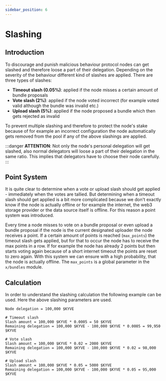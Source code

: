 ```yaml
---
sidebar_position: 6
---
```


# Slashing

## Introduction

To discourage and punish malicious behaviour protocol nodes can get slashed and therefore loose a part of their
delegation.
Depending on the severity of the behaviour different kind of slashes are applied. There are three types of slashes:

- **Timeout slash (0.05%)**: applied if the node misses a certain amount of bundle proposals
- **Vote slash (2%)**: applied if the node voted incorrect (for example voted valid although the bundle was invalid
  etc.)
- **Upload slash (5%)**: applied if the node proposed a bundle which then gets rejected as invalid

To prevent multiple slashing and therefore to protect the node's stake because of for example an incorrect configuration
the node automatically
gets removed from the pool if any of the above slashings are applied.

:::danger
**ATTENTION**: Not only the node's personal delegation will get slashed, also normal delegators will loose a part of
their delegation in the same ratio. This implies that delegators have to choose their node carefully.
:::

## Point System

It is quite clear to determine when a vote or upload slash should get applied - immediately when the votes are tallied.
But determining when a timeout slash
should get applied is a bit more complicated because we don't exactly know if the node is actually offline or for
example the internet, the web3 storage provider
or the data source itself is offline. For this reason a point system was introduced.

Every time a node misses to vote on a bundle proposal or even upload a bundle proposal
if the node is the current designated uploader the node receives a point. If a certain amount of points is
reached (`max_points`) the timeout slash gets applied, but for that to occur
the node has to receive the max points in a row. If for example the node has already 2 points but then starts voting
again because of a short internet timeout the points
are reset to zero again. With this system we can ensure with a high probability, that the node is actually offline.
The `max_points` is a global parameter in the `x/bundles` module.

## Calculation

In order to understand the slashing calculation the following example can be used. Here the above slashing parameters
are used.

```
Node delegation = 100,000 $KYVE

# Timeout slash
Slash amount = 100,000 $KYVE * 0.0005 = 50 $KYVE
Remaining delegation = 100,000 $KYVE - 100,000 $KYVE * 0.0005 = 99,950 $KYVE

# Vote slash
Slash amount = 100,000 $KYVE * 0.02 = 2000 $KYVE
Remaining delegation = 100,000 $KYVE - 100,000 $KYVE * 0.02 = 98,000 $KYVE

# Upload slash
Slash amount = 100,000 $KYVE * 0.05 = 5000 $KYVE
Remaining delegation = 100,000 $KYVE - 100,000 $KYVE * 0.05 = 95,000 $KYVE
```
